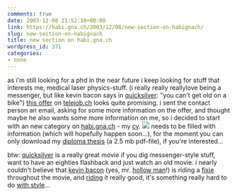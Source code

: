 ```yaml
---
comments: true
date: 2003-12-08 21:52:18+00:00
link: https://habi.gna.ch/2003/12/08/new-section-on-habignach/
slug: new-section-on-habignach
title: new section on habi.gna.ch
wordpress_id: 371
categories:
- none
---
```


as i'm still looking for a phd in the near future i keep looking for stuff that interests me, medical laser physics-stuff. (i really really reallylove being a messenger, but like kevin bacon says in [quicksilver](https://imdb.com/title/tt0091814/):  "you can't get old on a bike")
[this offer](http://www.telejob.ch/telejob/offer.xml?offer=2661) on [telejob.ch](http://www.telejob.ch/telejob/index.en.html) looks quite promising. 
i sent the contact person an email, asking for some more information on the offer, and thought maybe he also wants some more information on me, so i decided to start with an new category on [habi.gna.ch](https://habi.gna.ch/) - my [cv](https://habi.gna.ch/cv/).
[![](https://habi.gna.ch/blog/images/cv-tm.jpg)](https://habi.gna.ch/blog/images/cv.jpg)
needs to be filled with information (which will hopefully happen soon...), for the moment you can only download my [diploma thesis](https://habi.gna.ch/cv/tissue_soldering_and_precise_cutting.pdf) (a 2.5 mb pdf-file), if you're interested...

btw: [quicksilver](https://imdb.com/title/tt0091814/) is a really great movie if you dig messenger-style stuff, want to have an eighties flashback and just watch an old movie. i nearly couldn't believe that [kevin bacon](https://imdb.com/name/nm0000102/) (yes, mr. [hollow man](https://imdb.com/title/tt0164052/)!) is riding a [fixie](http://www.oldskooltrack.com/files/home.frame.html) throughout the movie, and [riding](http://www.63xc.com/gregg/101_1.htm) it really good, it's something really hard to do [with style](https://habi.gna.ch/pics/SUICMC03_Renzo/index_4.html)...
